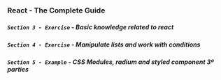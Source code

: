 ### React - The Complete Guide

##### `Section 3 - Exercise` - Basic knowledge related to react

##### `Section 4 - Exercise` - Manipulate lists and work with conditions

##### `Section 5 - Example` - CSS Modules, radium and styled component 3º parties    